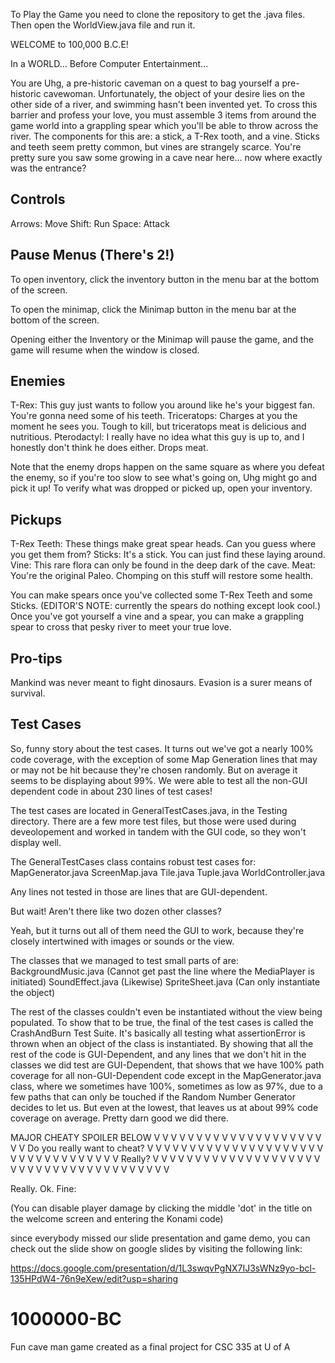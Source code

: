 To Play the Game you need to clone the repository to get the .java files.  Then open the WorldView.java file and run it.


WELCOME to 100,000 B.C.E!

In a WORLD... Before Computer Entertainment...

You are Uhg, a pre-historic caveman on a quest to bag yourself a pre-historic cavewoman. 
Unfortunately, the object of your desire lies on the other side of a river, and swimming hasn't been invented yet.
To cross this barrier and profess your love, you must assemble 3 items from around the game world into a grappling spear
which you'll be able to throw across the river. The components for this are: a stick, a T-Rex tooth, and a vine. 
Sticks and teeth seem pretty common, but vines are strangely scarce. You're pretty sure you saw some growing in a cave
near here... now where exactly was the entrance?


Controls
-------------
Arrows: 	Move
Shift:		Run
Space:		Attack

Pause Menus (There's 2!)
-------------

To open inventory, click the inventory button in the menu bar at the bottom of the screen.

To open the minimap, click the Minimap button in the menu bar at the bottom of the screen.

Opening either the Inventory or the Minimap will pause the game, and the game will resume when the window is closed. 

Enemies
------------
T-Rex:			This guy just wants to follow you around like he's your biggest fan. You're gonna need some of his teeth.
Triceratops:	Charges at you the moment he sees you. Tough to kill, but triceratops meat is delicious and nutritious.
Pterodactyl:	I really have no idea what this guy is up to, and I honestly don't think he does either. Drops meat.

Note that the enemy drops happen on the same square as where you defeat the enemy, so if you're too slow to see what's going on, Uhg might go and pick it up! To verify what was dropped or picked up, open your inventory.


Pickups
------------
T-Rex Teeth:	These things make great spear heads. Can you guess where you get them from?
Sticks:			It's a stick. You can just find these laying around.
Vine:			This rare flora can only be found in the deep dark of the cave.
Meat:			You're the original Paleo. Chomping on this stuff will restore some health.

You can make spears once you've collected some T-Rex Teeth and some Sticks. (EDITOR'S NOTE: currently the spears do nothing except look cool.)
Once you've got yourself a vine and a spear, you can make a grappling spear to cross that pesky river to meet your true love.


Pro-tips
-------------
Mankind was never meant to fight dinosaurs. Evasion is a surer means of survival.


Test Cases
-------------
So, funny story about the test cases. It turns out we've got a nearly 100% code coverage, with the exception of some Map Generation lines that may or may not be hit because they're chosen randomly. But on average it seems to be displaying about 99%. We were able to test all the non-GUI dependent code in about 230 lines of test cases!

The test cases are located in GeneralTestCases.java, in the Testing directory. There are a few more test files, but those were used during deveolopement and worked in tandem with the GUI code, so they won't display well.

The GeneralTestCases class contains robust test cases for:
MapGenerator.java
ScreenMap.java
Tile.java
Tuple.java
WorldController.java

Any lines not tested in those are lines that are GUI-dependent.

But wait! Aren't there like two dozen other classes?

Yeah, but it turns out all of them need the GUI to work, because they're closely intertwined with images or sounds or the view.

The classes that we managed to test small parts of are:
BackgroundMusic.java (Cannot get past the line where the MediaPlayer is initiated)
SoundEffect.java (Likewise)
SpriteSheet.java (Can only instantiate the object)

The rest of the classes couldn't even be instantiated without the view being populated. To show that to be true, the final of the test cases is called the CrashAndBurn Test Suite. It's basically all testing what assertionError is thrown when an object of the class is instantiated. By showing that all the rest of the code is GUI-Dependent, and any lines that we don't hit in the classes we did test are GUI-Dependent, that shows that we have 100% path coverage for all non-GUI-Dependent code except in the MapGenerator.java class, where we sometimes have 100%, sometimes as low as 97%, due to a few paths that can only be touched if the Random Number Generator decides to let us. But even at the lowest, that leaves us at about 99% code coverage on average. Pretty darn good we did there.



MAJOR CHEATY SPOILER BELOW 
V
V
V
V
V
V
V
V
V
V
V
V
V
V
V
V
V
V
V
V
V
V
Do you really want to cheat?
V
V
V
V
V
V
V
V
V
V
V
V
V
V
V
V
V
V
V
V
V
V
V
V
V
V
V
V
V
V
V
V
V
V
Really?
V
V
V
V
V
V
V
V
V
V
V
V
V
V
V
V
V
V
V
V
V
V
V
V
V
V
V
V
V
V
V
V
V
V
V
V
V
V
V

Really. Ok. Fine:

(You can disable player damage by clicking the middle 'dot' in the title on the welcome screen and entering the Konami code)


since everybody missed our slide presentation and game demo, you can check out the slide show on google slides by visiting the following link:

https://docs.google.com/presentation/d/1L3swqvPgNX7IJ3sWNz9yo-bcl-135HPdW4-76n9eXew/edit?usp=sharing

# 1000000-BC
Fun cave man game created as a final project for CSC 335 at U of A
